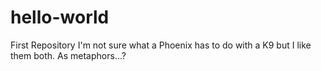 # hello-world
First Repository
I'm not sure what a Phoenix has to do with a K9 but I like them both.  As metaphors...?
